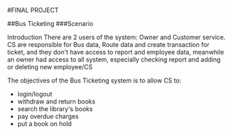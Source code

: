 #FINAL PROJECT

##Bus Ticketing
###Scenario

Introduction 
There are 2 users of the system: Owner and Customer service. CS are responsible for Bus data, Route data and create transaction for ticket, and they don't have access to report and employee data, meanwhile an owner had access to all system, especially checking report and adding or deleting new employee/CS

The objectives of the Bus Ticketing system is to allow CS to:  

* login/logout 
* withdraw and return books  
* search the library's books  
* pay overdue charges  
* put a book on hold 
